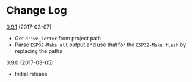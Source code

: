 # Change Log

[0.9.1](#) (2017-03-07)
* Get `drive_letter` from project path
* Parse `ESP32-Make all` output and use that for the `ESP32-Make flash` by replacing the paths

[0.9.0](#) (2017-03-05) 
* Initial release